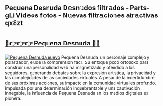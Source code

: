 ## Pequena Desnuda D𝚎sn𝚞dos filtr𝚊dos - Parts-gLi Vid𝚎os f𝚘tos - N𝚞evas filtr𝚊ciones atr𝚊ctivas qx8zt

# <h2><a href="http://mbbjfe.tromn.icu/?c=Pequena+Desnuda">🔗👉👉👉 Pequena Desnuda 🔗🔗</a></h2>

[![Pequena Desnuda nuevo](https://i.imgur.com/pEAQMta.gif)](http://mbbjfe.tromn.icu/?c=Pequena+Desnuda)
Pequena Desnuda, un personaje complejo y polarizador, elude la comprensión fácil. Su enfoque poco ortodoxo para construir una personalidad web ha magnetizado y ofendido a los seguidores, generando debates sobre la expresión artística, la privacidad y las complejidades de las sociedades virtuales. A pesar de la incertidumbre de sus próximas acciones, su impacto en la comunidad virtual es profundo. Impulsada por una determinación inquebrantable y una cautivación innegable, la influencia de Pequena Desnuda en los medios digitales es pionera.

